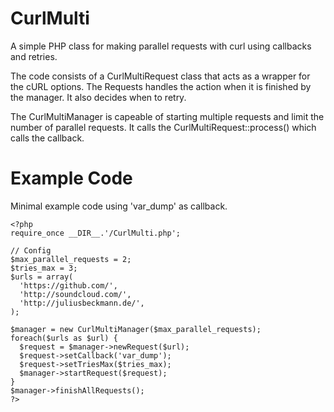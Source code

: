 CurlMulti
=========

A simple PHP class for making parallel requests with curl using callbacks and retries.

The code consists of a CurlMultiRequest class that acts as a wrapper for the cURL options. The Requests handles the action when it is finished by the manager. It also decides when to retry.

The CurlMultiManager is capeable of starting multiple requests and limit the number of parallel requests. It calls the CurlMultiRequest::process() which calls the callback.

# Example Code

Minimal example code using 'var_dump' as callback.

    <?php
    require_once __DIR__.'/CurlMulti.php';

    // Config
    $max_parallel_requests = 2;
    $tries_max = 3;
    $urls = array(
      'https://github.com/',
      'http://soundcloud.com/',
      'http://juliusbeckmann.de/',
    );

    $manager = new CurlMultiManager($max_parallel_requests);
    foreach($urls as $url) {
      $request = $manager->newRequest($url);
      $request->setCallback('var_dump');
      $request->setTriesMax($tries_max);
      $manager->startRequest($request);
    }
    $manager->finishAllRequests();
    ?>


